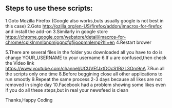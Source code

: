 Steps to use these scripts:
--------------------------
1.Goto Mozilla Firefox                   (Google also works,buts usually google is not best in this case)
2.Goto http://ozilla.org/en-US/firefox/addon/imacros-for-firefox and install the add-on
3.Similarly in google store https://chrome.google.com/webstore/detail/imacros-for-chrome/cplklnmnlbnpmjogncfgfijoopmnlemp?hl=en
4.Restart brower

5.There are several files in the folder you downloaded all you have to do is change YOUR_USERNAME to your username
6.If u are confused,then check the Video link https://www.youtube.com/channel/UCUVEfJxtDOcS1RjzL3Om9nA
7.Run all the scripts only one time
8.Before beggining close all other applications to run smootly
9.Repeat the same process 2-3 days because all likes are not removed in single day
10.Facebook had a problem showing some likes even if you do all these steps,but in real your newsfeed is clean

Thanks,Happy Coding
